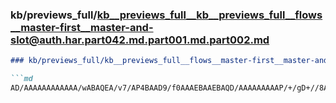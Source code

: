 ### kb/previews_full/kb__previews_full__kb__previews_full__flows__master-first__master-and-slot@auth.har.part042.md.part001.md.part002.md

```md
### kb/previews_full/kb__previews_full__flows__master-first__master-and-slot@auth.har.part042.md.part001.md (part 002)

```md
AD/AAAAAAAAAAAA/wABAQEA/v7/AP4BAAD9/f0AAAEBAAEBAQD/AAAAAAAAAP/+/gD+//8AAAAAAPz+/QACAgEAAP8AAAAAA
```

```

```
